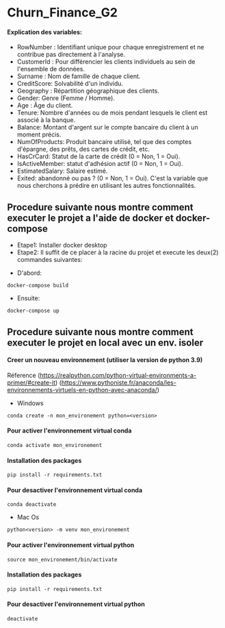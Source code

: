 # Churn_Finance_G2
#### Explication des variables:
  - RowNumber : Identifiant unique pour chaque enregistrement et ne contribue pas directement à l'analyse.
  - CustomerId : Pour différencier les clients individuels au sein de l'ensemble de données.
  - Surname : Nom de famille de chaque client.
  - CreditScore: Solvabilité d'un individu.
  - Geography : Répartition géographique des clients.
  - Gender: Genre (Femme / Homme).
  - Age : Âge du client.
  - Tenure: Nombre d'années ou de mois pendant lesquels le client est associé à la banque.
  - Balance: Montant d'argent sur le compte bancaire du client à un moment précis.
  - NumOfProducts: Produit bancaire utilisé, tel que des comptes d'épargne, des prêts, des cartes de crédit, etc.
  - HasCrCard: Statut de la carte de crédit (0 = Non, 1 = Oui).
  - IsActiveMember: statut d'adhésion actif (0 = Non, 1 = Oui).
  - EstimatedSalary: Salaire estimé.
  - Exited: abandonné ou pas ? (0 = Non, 1 = Oui). C'est la variable que nous cherchons à prédire en utilisant les autres fonctionnalités.


## Procedure suivante nous montre comment executer le projet a l'aide de docker et docker-compose
  * Etape1: Installer docker desktop
  * Etape2: Il suffit de ce placer à la racine du projet et execute les deux(2) commandes suivantes:

- D'abord:
``` Command
docker-compose build
```

- Ensuite:
``` Command
docker-compose up
```



## Procedure suivante nous montre comment executer le projet en local avec un env. isoler

#### Creer un nouveau environnement (utiliser la version de python 3.9)
  Réference (https://realpython.com/python-virtual-environments-a-primer/#create-it)
            (https://www.pythoniste.fr/anaconda/les-environnements-virtuels-en-python-avec-anaconda/)
            
  * Windows

``` Command
conda create -n mon_environement python=<version>
```

#### Pour activer l'environnement virtual conda
```
conda activate mon_environement
```

#### Installation des packages
```
pip install -r requirements.txt
```

#### Pour desactiver l'environnement virtual conda
```
conda deactivate
```


  * Mac Os

``` Command
python<version> -m venv mon_environement
```

#### Pour activer l'environnement virtual python
```
source mon_environement/bin/activate
```

#### Installation des packages
```
pip install -r requirements.txt
```

#### Pour desactiver l'environnement virtual python
```
deactivate
```

